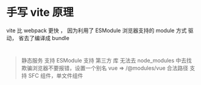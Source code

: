 # 手写 vite 原理

vite 比 webpack 更快 ， 因为利用了 ESModule 浏览器支持的 module 方式 驱动， 省去了编译成 bundle

#

> 静态服务 支持 ESModule
> 支持 第三方 库 无法去 node_modules 中去找 欺骗浏览器不要报错，设置一个别名 vue => /@modules/vue 合法路径
> 支持 SFC 组件，单文件组件
